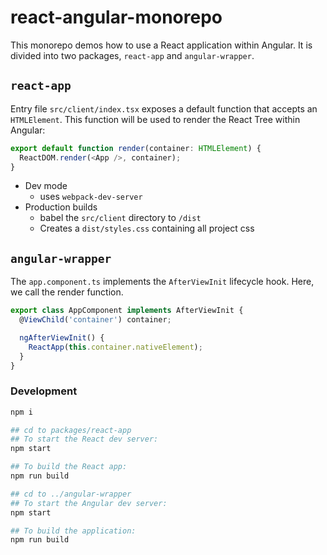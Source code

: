 # react-angular-monorepo

This monorepo demos how to use a React application within Angular. It is divided into two packages, `react-app` and `angular-wrapper`.

## `react-app`

Entry file `src/client/index.tsx` exposes a default function that accepts an `HTMLElement`. This function will be used to render the React Tree within Angular:

```js
export default function render(container: HTMLElement) {
  ReactDOM.render(<App />, container);
}
```

- Dev mode
  - uses `webpack-dev-server`
- Production builds
  - babel the `src/client` directory to `/dist`
  - Creates a `dist/styles.css` containing all project css

## `angular-wrapper`

The `app.component.ts` implements the `AfterViewInit` lifecycle hook. Here, we call the render function.

```js
export class AppComponent implements AfterViewInit {
  @ViewChild('container') container;

  ngAfterViewInit() {
    ReactApp(this.container.nativeElement);
  }
}
```

### Development

```sh
npm i

## cd to packages/react-app
## To start the React dev server:
npm start

## To build the React app:
npm run build

## cd to ../angular-wrapper
## To start the Angular dev server:
npm start

## To build the application:
npm run build
```
